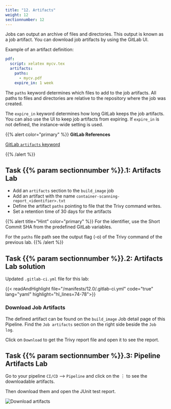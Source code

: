 ```yaml
---
title: "12. Artifacts"
weight: 12
sectionnumber: 12
---
```


Jobs can output an archive of files and directories. This output is known as a job artifact.
You can download job artifacts by using the GitLab UI.

Example of an artifact definition:

```yaml
pdf:
  script: xelatex mycv.tex
  artifacts:
    paths:
      - mycv.pdf
    expire_in: 1 week
```

The `paths` keyword determines which files to add to the job artifacts. All paths to files and directories are relative to the repository where the job was created.

The `expire_in` keyword determines how long GitLab keeps the job artifacts. You can also use the UI to keep job artifacts from expiring. If `expire_in` is not defined, the instance-wide setting is used.

{{% alert color="primary" %}}
**GitLab References**

[GitLab `artifacts` keyword](https://docs.gitlab.com/ee/ci/yaml/README.html#artifacts)

{{% /alert %}}


## Task {{% param sectionnumber %}}.1: Artifacts Lab

* Add an `artifacts` section to the `build_image` job
* Add an artifact with the name `container-scanning-report_<identifier>.txt`
* Define the artifact `paths` pointing to file that the Trivy command writes.
* Set a retention time of 30 days for the artifacts

{{% alert title="Hint" color="primary" %}}
For the identifier, use the Short Commit SHA from the predefined GitLab variables.

For the `paths` file path see the output flag (-o) of the Trivy command of the previous lab.
{{% /alert %}}


## Task {{% param sectionnumber %}}.2: Artifacts Lab solution

Updated `.gitlab-ci.yml` file for this lab:


{{< readAndHighlight file="/manifests/12.0/.gitlab-ci.yml" code="true" lang="yaml" highlight="hl_lines=74-78">}}


### Download Job Artifacts

The defined artifact can be found on the `build_image` Job detail page of this Pipeline. Find the `Job artifacts` section on the right side beside the `Job log`.

Click on `Download` to get the Trivy report file and open it to see the report.


## Task {{% param sectionnumber %}}.3: Pipeline Artifacts Lab

Go to your pipeline `CI/CD` --> `Pipeline` and click on the ⋮ to see the downloadable artifacts.

Then download them and open the JUnit test report.

![Download artifacts](../download_artifacts.png)
